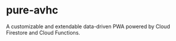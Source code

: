 # pure-avhc
A customizable and extendable data-driven PWA powered by Cloud Firestore and Cloud Functions.
